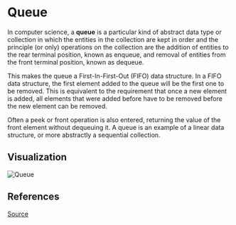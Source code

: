 # Queue

In computer science, a **queue** is a particular kind of abstract data type or collection in which the entities
in the collection are kept in order and the principle (or only) operations on the collection are the addition
of entities to the rear terminal position, known as enqueue, and removal of entities from the front terminal position, known as dequeue.

This makes the queue a First-In-First-Out (FIFO) data structure. In a FIFO data structure, the first element added
to the queue will be the first one to be removed. This is equivalent to the requirement that once a new element
is added, all elements that were added before have to be removed before the new element can be removed.

Often a peek or front operation is also entered, returning the value of the front element without dequeuing it.
A queue is an example of a linear data structure, or more abstractly a sequential collection.

## Visualization

![Queue](https://upload.wikimedia.org/wikipedia/commons/5/52/Data_Queue.svg)

## References

[Source](<https://en.wikipedia.org/wiki/Queue_(abstract_data_type)>)
